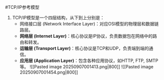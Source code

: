 #TCP/IP参考模型 
1. TCP/IP模型是一个四层结构，从下到上分别是：
    *   网络接口层 (Network Interface Layer)：对应OSI模型的物理层和数据链路层。
    *   **网络层 (Internet Layer)**：核心协议是IP协议，负责数据包在网络中的路由和转发。
    *   **运输层 (Transport Layer)**：核心协议是TCP和UDP，负责端到端的通信。
    *   **应用层 (Application Layer)**：包含各种应用协议，如HTTP, FTP, SMTP等。
![[Pasted image 20250907001413.png|800]] 
![[Pasted image 20250907001454.png|800]] 